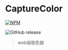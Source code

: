 # CaptureColor

[![NPM](https://nodei.co/npm/capturecolor.png?downloads=true&downloadRank=true&stars=true)](https://nodei.co/npm/capturecolor/)

![GitHub release](https://img.shields.io/github/release/palmerye/CaptureColor.svg)


> web端吸色器

```javascript

```
